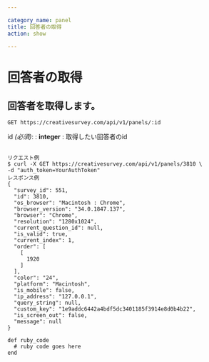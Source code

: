 ```yaml
---

category_name: panel
title: 回答者の取得
action: show

---
```


# 回答者の取得

## 回答者を取得します。

`GET https://creativesurvey.com/api/v1/panels/:id`

id _(必須)_:
: __integer__
: 取得したい回答者のid

~~~

リクエスト例
$ curl -X GET https://creativesurvey.com/api/v1/panels/3810 \
-d "auth_token=YourAuthToken"
レスポンス例
{
  "survey_id": 551,
  "id": 3810,
  "os_browser": "Macintosh : Chrome",
  "browser_version": "34.0.1847.137",
  "browser": "Chrome",
  "resolution": "1280x1024",
  "current_question_id": null,
  "is_valid": true,
  "current_index": 1,
  "order": [
    [
      1920
    ]
  ],
  "color": "24",
  "platform": "Macintosh",
  "is_mobile": false,
  "ip_address": "127.0.0.1",
  "query_string": null,
  "custom_key": "1e9addc6442a4bdf5dc3401185f3914e8d0b4b22",
  "is_screen_out": false,
  "message": null
}

~~~

~~~
def ruby_code
  # ruby code goes here
end
~~~

